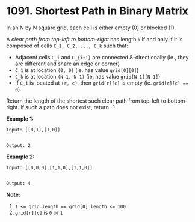 # 1091. Shortest Path in Binary Matrix

In an N by N square grid, each cell is either empty (0) or blocked (1).

A *clear path from top-left to bottom-right* has length `k` if and only if it is composed of cells `C_1, C_2, ..., C_k` such that:

- Adjacent cells `C_i` and `C_{i+1}` are connected 8-directionally (ie., they are different and share an edge or corner)
- `C_1` is at location `(0, 0)` (ie. has value `grid[0][0]`)
- `C_k` is at location `(N-1, N-1)` (ie. has value `grid[N-1][N-1]`)
- If `C_i` is located at `(r, c)`, then `grid[r][c]` is empty (ie. `grid[r][c] == 0`).

Return the length of the shortest such clear path from top-left to bottom-right. If such a path does not exist, return -1.

 

**Example 1:**

```
Input: [[0,1],[1,0]]


Output: 2
```

**Example 2:**

```
Input: [[0,0,0],[1,1,0],[1,1,0]]


Output: 4
```

 

**Note:**

1. `1 <= grid.length == grid[0].length <= 100`
2. `grid[r][c]` is `0` or `1`

